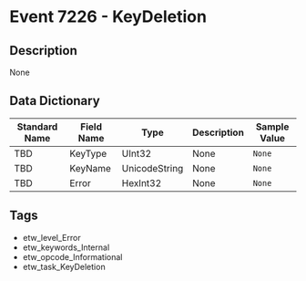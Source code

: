 # Event 7226 - KeyDeletion

## Description
None

## Data Dictionary
|Standard Name|Field Name|Type|Description|Sample Value|
|---|---|---|---|---|
|TBD|KeyType|UInt32|None|`None`|
|TBD|KeyName|UnicodeString|None|`None`|
|TBD|Error|HexInt32|None|`None`|

## Tags
* etw_level_Error
* etw_keywords_Internal
* etw_opcode_Informational
* etw_task_KeyDeletion